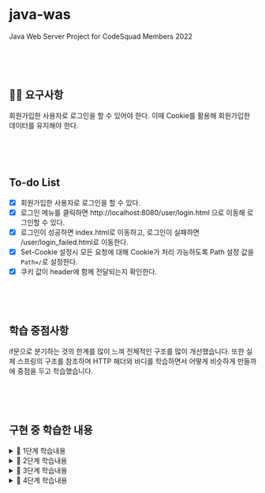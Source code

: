# java-was

Java Web Server Project for CodeSquad Members 2022

<br/><br/><br/>

## ✍🏻 요구사항

회원가입한 사용자로 로그인을 할 수 있어야 한다. 이때 Cookie를 활용해 회원가입한 데이터를 유지해야 한다.

<br/><br/><br/>

## To-do List

- [x] 회원가입한 사용자로 로그인을 할 수 있다.
- [x] 로그인 메뉴를 클릭하면 http://localhost:8080/user/login.html 으로 이동해 로그인할 수 있다.
- [x] 로그인이 성공하면 index.html로 이동하고, 로그인이 실패하면 /user/login_failed.html로 이동한다.
- [x] Set-Cookie 설정시 모든 요청에 대해 Cookie가 처리 가능하도록 Path 설정 값을 `Path=/`로 설정한다.
- [x] 쿠키 값이 header에 함께 전달되는지 확인한다.

<br/><br/><br/>

## 학습 중점사항

if문으로 분기하는 것의 한계를 많이 느껴 전체적인 구조를 많이 개선했습니다. 또한 실제 스프링의 구조를 참조하며 HTTP 헤더와 바디를 학습하면서 어떻게 비슷하게 만들까에 중점을 두고 학습했습니다.

<br/><br/><br/>

## 구현 중 학습한 내용

<details>
<summary>📝 1단계 학습내용</summary>
<br/>

- HTTP 동작방식에 대해 생각을 정리하는 시간을 가졌습니다. [그림 출처](https://pearlluck.tistory.com/117)
    1. 사용자가 브라우저에 URL 주소 입력<br/><br/>
    2. DNS서버에 의해 IP주소 찾음
        - `IP주소`: 컴퓨터 네트워크에서 장치들이 서로 인식하기 위한 특수번호
        - `MAC주소`: 네트워크 인터페이스에 할당된 고유 식별자(변경불가)
        - `ARP(Address Resolution Protocol`: 주소 결정 프로토콜(목적지 IP주소값을 가지고 상대방의 MAC주소를 찾음)<br/><br/><br/>
    3. 웹서버와 TCP 연결시도
        - 3-way-handshaking: 클라이언트와 서버간에 신뢰성 있는 연결을 위한 3번의 패킷쿄환 과정
            1. Client -> Server: 처음으로 패킷을 보낸다(SYN)
            2. Server -> Client: Client가 보낸거 잘받았고(ACK), 내가 처음으로 패킷을 보낸다(SYN)
            3. Client -> Server: Server가 보낸거 잘받았고(ACK) 이제 서로 데이터(`HTTP메세지`)를 보낼 준비 완료
               ![3way-handshake](https://t1.daumcdn.net/cfile/tistory/225A964D52F1BB6917)
               <br/><br/><br/>
    5. 웹서버와 http메세지 주고받음
        - HTTP : Hyper Text Transfer Protocol, Hyper Text를 전송하기 위한 프로토콜, Request&Response 주고받는 역할 클라이언트가 서버에 요청을 보내면, 그에
          맞는 응답 결과를 돌려주고, 클라이언트는 사용자에게 서버로부터 응답받은 결과를 보여주는 것
          ![http통신](https://img1.daumcdn.net/thumb/R1280x0/?scode=mtistory2&fname=https%3A%2F%2Fblog.kakaocdn.net%2Fdn%2FbMcIdM%2FbtqDcdvjYXA%2FVML0aacRlfdAw41dD3f1LK%2Fimg.png)
          ​
        - 4-1. 클라이언트 -> 서버 : request 전송
            - 요청메세지 : 메소드/ 요청UTL / HTTP버전
        - 4-2. 서버 -> 클라이언트 : response 받음
            - 응답메세지 : HTTP버전/상태코드/사유구절
              <br/><br/><br/>
    6. 웹서버와 TCP연결 해제
        - 4-way-handshaking : 클라이언트와 서버간에 양쪽다 연결을 종료시킨다
            1. Client->Server : 처음으로 종료한다는 패킷을 보낸다(FIN)
            2. Sever ->Client : Client가 보낸거 잘받았고(ACK)
            3. Sever ->Client : Server가 처음으로 종료한다는 패킷을 보낸다(FIN)
            4. Client-> Server : Server가 보낸거 잘받았고(ACK) 이제 서로연결 종료한다.
               ![4way-handshake](https://t1.daumcdn.net/cfile/tistory/2152353F52F1C02835)                
               ​ 이 과정에서 생긴 궁금점은 현재 로컬(내 PC)에서 웹서버를 실행하여 웹브라우저로 접근을 했을 때 내 PC에서 동작중인 웹서버에 접속을 하는 데에도 TCP 커넥션을 맺는지
               궁금했습니다.</br>
               와이어샤크로 확인해본 결과 로컬 내에서 접속을 해도 커넥션을 맺는 것을 확인할 수 있었습니다. ​
               ![와이어샤크 확인 결과](https://user-images.githubusercontent.com/86910955/159453454-adc91804-434e-4e1e-aa8d-0e30b8b4c991.png)
               ​ ​
               <br/><br/>

</details>

<details>
<summary>📝 2단계 학습내용</summary>
<br/>

### URL파싱과 데이터 전송까지만 구현했기 때문에 url이 리다이렉션 되지는 않습니다.

- GET 방식 데이터 전송
    - URL 뒤에 ? 마크를 통해 데이터를 전송한다.
    - 2개 이상의 key, value 쌍 데이터를 보낼 때는 & 마크로 구분한다.
    - GET 방식의 요청은 캐싱 방식을 사용하기 때문에 다른 데이터 전송보다 속도가 빠르다.
      <br/><br/><br/>

`학습하면서 GET 방식이 왜 더 빠를까` 를 고민하다 이것저것 실험해 보았습니다. 아직 구현하지 못했지만 학습한 내용은 다음과 같습니다.

- 데이터가 변경되지 않는 상황에서 굳이 같은 데이터를 내려줄 필요가 없기 때문에 다양한 캐싱 전략을 사용한다. 캐싱을 위해서는 cache-control과 last-modified-since와 같은 값들을 사용할 수
  있다.

`웹 브라우저에는 캐시를 저장하는 저장소가 있는데 이 경우 두 번쨰 요청시 저장소를 통해 네트워크 통신을 하지 않아도 되며, 하드디스크를 통해 바로 데이터를 가져올 수 있다.
`
<br/><br/><br/>

- cache-control, 을 통해 캐시가 유효한 시간을 명시한다.
- Last modified-since를 통해 데이터가 변경된 지 알 수 있다.

![http이미지](https://user-images.githubusercontent.com/86910955/160075123-4d0d2342-dc94-4703-9f6a-ba5496a007ae.png)

참고자료

- https://itstory.tk/entry/Spring-MVC-LastModified-IfModifiedSince-%EC%BA%90%EC%8B%9C-%EC%84%A4%EC%A0%95
- https://stackoverflow.com/questions/10498135/last-modified-header-in-mvc

<br/><br/><br/><br/>

스프링에서 어떻게 이를 사용할 수 있을까 하고 찾아보던 중 아래와 같은 방식을 찾았지만 아직까지 정확하게 어떻게 사용해야 할지는 감이 잘 잡히지 않습니다. 3, 4단계 미션을 수행해 가면서 방법을 찾아보겠습니다.

</details>

<details>
<summary>📝 3단계 학습내용</summary>
<br/>

Post 방식을 통해 데이터를 전송할 수 있다.

- GET방식은 URL에 데이터를 함께 전송하지만 Post는 Form 형식으로 전송한다.
- POST방식은 GET에 비해 보안성이 높으며 길이 제한이 없다.

- name: 스크립트나 서버에서 폼을 식별하기 위한 폼의 이름
- action: 폼 데이터가 전송되는 주소의 url
- method: http메서드 전송 방식

</details>

<details>
<summary>📝 4단계 학습내용</summary>
<br/>

HTTP body와 표현 헤더, 쿠키 헤더 부분의 지식이 부족해서 이 부분을 중점적으로 공부해보았습니다.

## 1. HTTP BODY

- 메시지 본문을 통해 표현 데이터 전달
- 메시지 본문 = 페이로드(payload)
- 표현은 요청이나 응답에서 전달할 실제 데이터
- 표현 헤더는 표현 데이터를 해석할 수 있는 정보 제공

## 2. 표현 헤더

- Content-Type : 표현 데이터의 형식 설명
    - 미디어 타입, 문자 인코딩
- Content-Encoding : 표현 데이터 인코딩
    - 표현 데이터를 압축하기 위해 사용
    - 데이터를 전달하는 곳에서 압축 후 인코딩 헤더 추가
    - 읽은 쪽에서 인코딩 헤더의 정보로 압축 해제
    - ex) gzip(압축), deflate, identity(압축안함)
- Content-Language : 표현 데이터의 자연 언어 표현
    - ex) ko, en, en-US
- Content-Length : 표현 데이터의 길이
    - 바이트 단위
    - Transfer-Encoding(전송 코딩)을 사용시 사용 불가

## 3. 쿠키 헤더

- Set-Cookie : 서버에서 클라이언트로 쿠키 전달(응답)
- Cookie : 클라이언트가 서버에서 받은 쿠키를 저장하고, HTTP 요청시 서버로 전달
  <br/>
  HTTP는 무상태(Stateless) 프로토콜이므로 요청과 응답을 주고 받으면 연결이 끊어진다. 만약 로그인하고 진행해야하는 상황이라면 모든 요청에 로그인 정보를 넘겨야 하는 것이다. 아래 그림과 같이 쿠키는
  모든 요청에 자동으로 포함되기 때문에 이런 문제를 해결할 수 있다.

![쿠키_로그인](https://user-images.githubusercontent.com/86910955/161429075-4379176a-5731-4ed2-9bb8-c7484daafbb8.png)
![로그인이후_페이지접근](https://user-images.githubusercontent.com/86910955/161429077-882340f3-c7f5-4165-8b64-272e7db788b7.png)

- 사용처
    - 사용자 로그인 세션 관리
    - 광고 정보 트래킹
- 쿠키 정보는 항상 서버에 전송
    - 네트워크 트래픽 추가 유발하므로 최소한의 정보만 사용(세션 id, 인증 토큰 등)
    - 서버에 전송하지 않고, 웹 브라우저 내부에 데이터를 저장하고 싶으면 웹 스토리지 참고
- 생명주기
    - 세션 쿠키: 만료 날짜를 생략하면 브라우저 종료시 까지만 유지
    - 영속 쿠키: 만료 날짜를 입력하면 해당 날짜까지 유지
        - Set-Cookie: expires=Sat, 26-Dec-2020 04:39:21 GMT
        - 만료일이 되면 쿠키 삭제
        - Set-Cookie: max-age=3600
        - 초단위 만료기간 지정, 0이나 음수를 지정하면 쿠키 삭제
- 도메인
    - 명시: 명시한 문서 기준 도메인 + 서브 도메인을 포함하여 쿠키를 전송
    - ex) domain=example.org 지정해서 쿠키 생성하면 dev.example.org도 쿠키 전송
    - 생략 : 현재 문서 기준 도메인만 적용
    - ex) example.org에서 쿠키 생성하고 domain 지정 생략하면 example.org 에서만 쿠키 전송
- 경로
    - 도메인으로 한 번 필터해주고 경로로 추가로 필터링
    - 이 경로를 포함한 하위 경로 페이지만 쿠키 전송
    - 일반적으로 path=/ 루트로 지정한다. 한 도메인 안에서 보통 쿠키를 다 전송하기를 원하기 때문
    - ex) path=/home 지정하면 /home , /home/level1 쿠키전달 가능, /hello 전달 불가능
- 보안
    - Secure : 쿠키는 http, https 구분하지 않고 전송하는데 secure 적용시 https 경우에만 쿠키 전송
    - HttpOnly : 자바스크립트에서 쿠키 접근 불가능하게 하는 방법, HTTP 전송에만 사용
    - SamSite : 요청 도메인과 쿠키에 설정된 도메인이 같은 경우만 쿠키 전송

</details>
